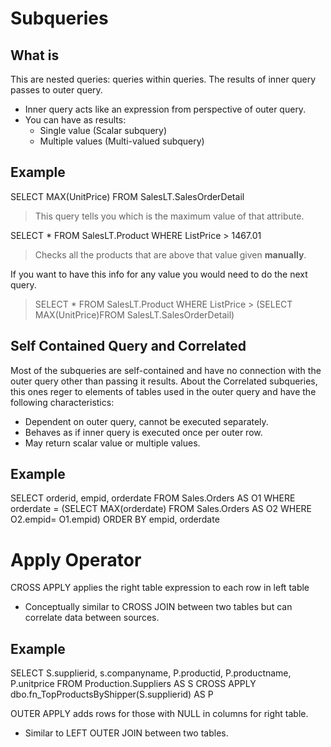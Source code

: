 # Subqueries

## What is

This are nested queries: queries within queries. The results of inner query passes to outer query.
- Inner query acts like an expression from perspective of outer query.
- You can have as results:
    - Single value (Scalar subquery)
    - Multiple values (Multi-valued subquery)

## Example


SELECT MAX(UnitPrice) FROM SalesLT.SalesOrderDetail
> This query tells you which is the maximum value of that attribute.

SELECT * FROM SalesLT.Product
WHERE ListPrice > 1467.01
> Checks all the products that are above that value given **manually**.

If you want to have this info for any value you would need to do the next query.
> SELECT * FROM SalesLT.Product WHERE ListPrice > (SELECT MAX(UnitPrice)FROM SalesLT.SalesOrderDetail)

## Self Contained Query and Correlated

Most of the subqueries are self-contained and have no connection with the outer query other than passing it results. About the Correlated subqueries, this ones reger to elements of tables used in the outer query and have the following characteristics:
- Dependent on outer query, cannot be executed separately.
- Behaves as if inner query is executed once per outer row.
- May return scalar value or multiple values.

## Example

SELECT orderid, empid, orderdate
FROM Sales.Orders AS O1
WHERE orderdate = (SELECT MAX(orderdate)
                    FROM Sales.Orders AS O2
                    WHERE O2.empid= O1.empid)
ORDER BY empid, orderdate

# Apply Operator

CROSS APPLY applies the right table expression to each row in left table
- Conceptually similar to CROSS JOIN between two tables but can correlate data between sources.

## Example

SELECT S.supplierid, s.companyname, P.productid, P.productname, P.unitprice
FROM Production.Suppliers AS S
CROSS APPLY dbo.fn_TopProductsByShipper(S.supplierid) AS P

OUTER APPLY adds rows for those with NULL in columns for right table.
- Similar to LEFT OUTER JOIN between two tables.